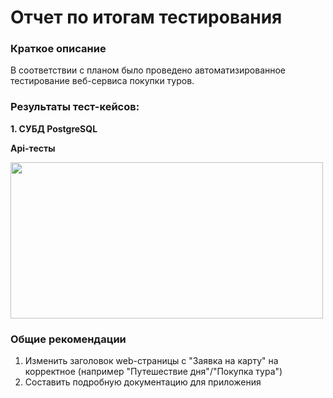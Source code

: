 # Отчет по итогам тестирования
### Краткое описание
В соответствии с планом было проведено автоматизированное тестирование веб-сервиса покупки туров.
### Результаты тест-кейсов:
**1. СУБД PostgreSQL**

**Api-тесты**

<img src="https://github.com/chrisemenova/Diploma-QA/blob/main/Screenshot_27.jpg"  width="500" height="250" />

### Общие рекомендации
1. Изменить заголовок web-страницы с "Заявка на карту" на корректное (например "Путешествие дня"/"Покупка тура")
2. Составить подробную документацию для приложения
